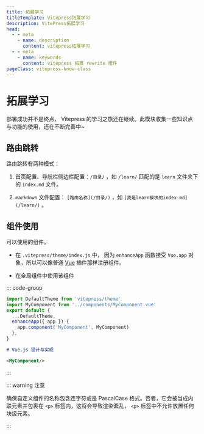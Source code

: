 ```yaml
---
title: 拓展学习
titleTemplate: Vitepress拓展学习
description: VitePress拓展学习
head:
  - - meta
    - name: description
      content: vitepress拓展学习
  - - meta
    - name: keywords
      content: vitepress 拓展 rewrite 组件
pageClass: vitepress-know-class
---
```


# 拓展学习

部署成功并不是终点， Vitepress 的学习之旅还在继续。此模块收集一些知识点与功能的使用，还在不断完善中~

## 路由跳转

路由跳转有两种模式：

1. 首页配置、导航栏侧边栏配置：`/目录/` ，如 `/learn/` 匹配的是 `learn` 文件夹下的 `index.md` 文件。

2. `markdown` 文件配置： `[路由名称](/目录/)` ，如 `[我是learn模块的index.md](/learn/)` 。

## 组件使用

可以使用<word text="Vue2"/>的组件。

- 在 `.vitepress/theme/index.js` 中， 因为 `enhanceApp` 函数接受 `Vue.app` 对象，所以可以像普通 [Vue](https://cn.vuejs.org/) 插件那样注册组件。

- 在全局组件中使用该组件

::: code-group

```js [.vitepress/theme/index.js]
import DefaultTheme from 'vitepress/theme'
import MyComponent from '../components/MyComponent.vue'
export default {
  ...DefaultTheme,
  enhanceApp({ app }) {
    app.component('MyComponent', MyComponent)
  },
}
```

```md [md]
# Vue.js 设计与实现

<MyComponent/>
```

:::

::: warning 注意

确保自定义组件的名称包含连字符或是 PascalCase 格式。否者，它会被当成内联元素并包裹在 `<p>` 标签内，这将会导致<word text="HTML" />渲染紊乱， `<p>` 标签中不允许放置任何块级元素。

:::
